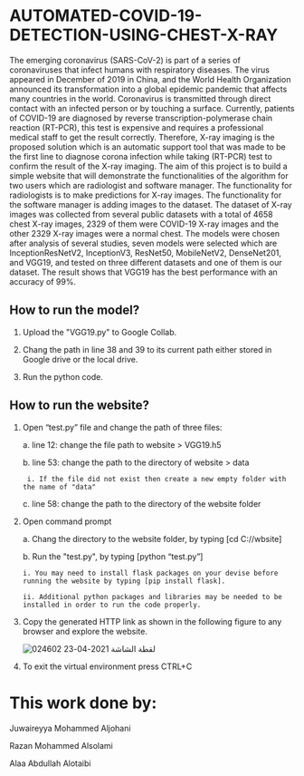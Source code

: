 
# AUTOMATED-COVID-19-DETECTION-USING-CHEST-X-RAY

The emerging coronavirus (SARS-CoV-2) is part of a series of coronaviruses that infect humans with respiratory diseases. The virus appeared in December of 2019 in China, and the World Health Organization announced its transformation into a global epidemic pandemic that affects many countries in the world. Coronavirus is transmitted through direct contact with an infected person or by touching a surface. Currently, patients of COVID-19 are diagnosed by reverse transcription-polymerase chain reaction (RT-PCR), this test is expensive and requires a professional medical staff to get the result correctly. Therefore, X-ray imaging is the proposed solution which is an automatic support tool that was made to be the first line to diagnose corona infection while taking (RT-PCR) test to confirm the result of the X-ray imaging.
The aim of this project is to build a simple website that will demonstrate the functionalities of the algorithm for two users which are radiologist and software manager. The functionality for radiologists is to make predictions for X-ray images. The functionality for the software manager is adding images to the dataset. The dataset of X-ray images was collected from several public datasets with a total of 4658 chest X-ray images, 2329 of them were COVID-19 X-ray images and the other 2329 X-ray images were a normal chest. The models were chosen after analysis of several studies, seven models were selected which are InceptionResNetV2, InceptionV3, ResNet50, MobileNetV2, DenseNet201, and VGG19, and tested on three different datasets and one of them is our dataset. The result shows that VGG19 has the best performance with an accuracy of 99%. 



## How to run the model?
1. Upload the "VGG19.py" to Google Collab.

2. Chang the path in line 38 and 39 to its current path either stored in Google drive or the local drive.

3. Run the python code.




## How to run the website?
1. Open “test.py” file and change the path of three files:
  
     a. line 12: change the file path to website > VGG19.h5
  
     b. line 53: change the path to the directory of website > data 
      
        i. If the file did not exist then create a new empty folder with the name of "data"
  
     c. line 58: change the path to the directory of the website folder
    
2. Open command prompt
     
     a. Chang the directory to the website folder, by typing [cd C:/<path>/wbsite]
  
     b. Run the "test.py", by typing [python “test.py”]
     
       i. You may need to install flask packages on your devise before running the website by typing [pip install flask].
     
       ii. Additional python packages and libraries may be needed to be installed in order to run the code properly.

3. Copy the generated HTTP link as shown in the following figure to any browser and explore the website.

      ![لقطة الشاشة 2021-04-23 024602](https://user-images.githubusercontent.com/61123403/115798093-19738380-a3de-11eb-8849-f4e31e6756de.png)

4. To exit the virtual environment press CTRL+C


# This work done by:

Juwaireyya Mohammed Aljohani

Razan Mohammed Alsolami

Alaa Abdullah Alotaibi






